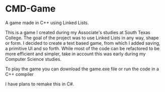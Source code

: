 # CMD-Game
A game made in C++ using Linked Lists.

This is a game I created during my Associate's studies at South Texas College.
The goal of the project was to use Linked Lists in any way, shape or form.
I decided to create a text based game, from which I added saving, a primitive UI and so forth.
While most of the code can be refactored to be more efficient and simpler, take in account this was early during my Computer Science studies.

To play the game you can download the game.exe file or run the code in a C++ compiler

I have plans to remake this in C#.
